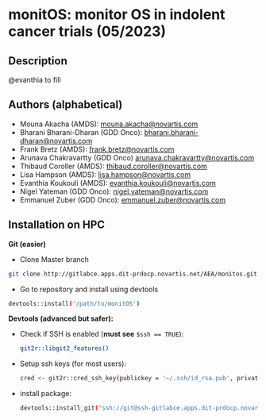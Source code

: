# monitOS: monitor OS in indolent cancer trials (05/2023)

## Description

@evanthia to fill

## Authors (alphabetical)
- Mouna Akacha (AMDS): <mouna.akacha@novartis.com>
- Bharani Bharani-Dharan (GDD Onco): <bharani.bharani-dharan@novartis.com>
- Frank Bretz (AMDS): <frank.bretz@novartis.com>
- Arunava Chakravartty (GDD Onco) <arunava.chakravartty@novartis.com>
- Thibaud Coroller (AMDS): <thibaud.coroller@novartis.com> 
- Lisa Hampson (AMDS): <lisa.hampson@novartis.com> 
- Evanthia Koukouli (AMDS): <evanthia.koukouli@novartis.com>
- Nigel Yateman (GDD Onco): <nigel.yateman@novartis.com>
- Emmanuel Zuber (GDD Onco): <emmanuel.zuber@novartis.com>


## Installation on HPC

__Git (easier)__

- Clone Master branch
```bash
git clone http://gitlabce.apps.dit-prdocp.novartis.net/AEA/monitos.git
``` 
- Go to repository and install using devtools
```bash
devtools::install('/path/to/monitOS')
``` 


__Devtools (advanced but safer):__

- Check if SSH is enabled (__must see__ `$ssh == TRUE`): 

    ```bash
    git2r::libgit2_features()
    ```
- Setup ssh keys (for most users): 

    ```bash
    cred <- git2r::cred_ssh_key(publickey = '~/.ssh/id_rsa.pub', privatekey = '~/.ssh/id_rsa')
    ```
- install package: 
    
    ```bash
    devtools::install_git("ssh://git@ssh-gitlabce.apps.dit-prdocp.novartis.net:32222/AEA/monitos.git", ref="master", credentials=cred, protocol = "ssh")
    ```


